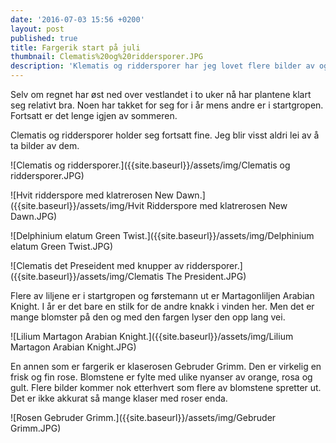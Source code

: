 ```yaml
---
date: '2016-07-03 15:56 +0200'
layout: post
published: true
title: Fargerik start på juli
thumbnail: Clematis%20og%20riddersporer.JPG
description: 'Klematis og riddersporer har jeg lovet flere bilder av og her kommer de. '
---
```


Selv om regnet har øst ned over vestlandet i to uker nå har plantene klart seg relativt bra. Noen har takket for seg for i år mens andre er i startgropen. Fortsatt er det lenge igjen av sommeren.

Clematis og riddersporer holder seg fortsatt fine. Jeg blir visst aldri lei av å ta bilder av dem. 

![Clematis og riddersporer.]({{site.baseurl}}/assets/img/Clematis og riddersporer.JPG)

![Hvit ridderspore med klatrerosen New Dawn.]({{site.baseurl}}/assets/img/Hvit Ridderspore med klatrerosen New Dawn.JPG)

<!--more-->

![Delphinium elatum Green Twist.]({{site.baseurl}}/assets/img/Delphinium elatum Green Twist.JPG)

![Clematis det Preseident med knupper av riddersporer.]({{site.baseurl}}/assets/img/Clematis The President.JPG)

Flere av liljene er i startgropen og førstemann ut er Martagonliljen Arabian Knight. I år er det bare en stilk for de andre knakk i vinden her. Men det er mange blomster på den og med den fargen lyser den opp lang vei. 

![Lilium Martagon Arabian Knight.]({{site.baseurl}}/assets/img/Lilium Martagon Arabian Knight.JPG)

En annen som er fargerik er klaserosen Gebruder Grimm. Den er virkelig en frisk og fin rose. Blomstene er fylte med ulike nyanser av orange, rosa og gult. Flere bilder kommer nok etterhvert som flere av blomstene spretter ut. Det er ikke akkurat så mange klaser med roser enda. 

![Rosen Gebruder Grimm.]({{site.baseurl}}/assets/img/Gebruder Grimm.JPG)
